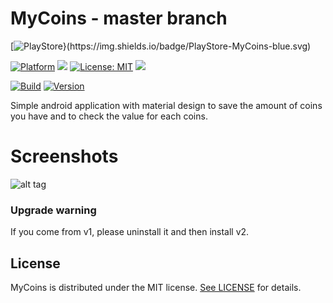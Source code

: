 # MyCoins - master branch

[![PlayStore}(https://img.shields.io/badge/PlayStore-MyCoins-blue.svg)](https://play.google.com/store/apps/details?id=guepardoapps.mycoins)

[![Platform](https://img.shields.io/badge/platform-Android-blue.svg)](https://www.android.com)
<a target="_blank" href="https://android-arsenal.com/api?level=17" title="API17+"><img src="https://img.shields.io/badge/API-17+-blue.svg" /></a>
[![License: MIT](https://img.shields.io/badge/License-MIT-blue.svg)](https://opensource.org/licenses/MIT)
<a target="_blank" href="https://www.paypal.me/GuepardoApps" title="Donate using PayPal"><img src="https://img.shields.io/badge/paypal-donate-blue.svg" /></a>

[![Build](https://img.shields.io/badge/build-passed-green.svg)](https://github.com/GuepardoApps/MyCoins/tree/master/releases)
[![Version](https://img.shields.io/badge/version-v2.0.0.181111-blue.svg)](https://github.com/GuepardoApps/MyCoins/tree/master/releases/v2.0.0.181111.apk)

Simple android application with material design to save the amount of coins you have and to check the value for each coins.

# Screenshots

![alt tag](https://github.com/GuepardoApps/MyCoins/blob/master/screenshots/header_001.png)

### Upgrade warning
If you come from v1, please uninstall it and then install v2.

## License

MyCoins is distributed under the MIT license. [See LICENSE](https://github.com/GuepardoApps/MyCoins/blob/master/LICENSE.md) for details.
